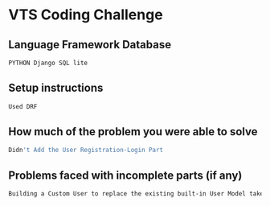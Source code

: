# VTS Coding Challenge 


## Language Framework Database

```python
PYTHON Django SQL lite
```

## Setup instructions

```python
Used DRF
```

## How much of the problem you were able to solve

```bash
Didn't Add the User Registration-Login Part
```

##  Problems faced with incomplete parts (if any)

```bash
Building a Custom User to replace the existing built-in User Model takes a good amount of time.
```
